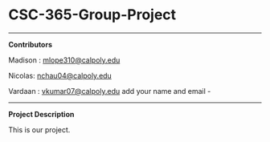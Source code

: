 # CSC-365-Group-Project

---

**Contributors**

Madison : mlope310@calpoly.edu

Nicolas: nchau04@calpoly.edu

Vardaan : vkumar07@calpoly.edu
add your name and email -

---

**Project Description**

This is our project.
